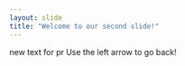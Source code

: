 ```yaml
---
layout: slide
title: "Welcome to our second slide!"
---
```

new text for pr
Use the left arrow to go back!
